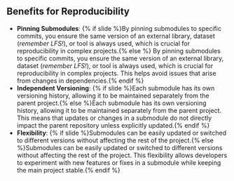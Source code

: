 ## Benefits for Reproducibility

- **Pinning Submodules**: {% if slide %}By pinning submodules to specific commits, you ensure the same version of an external library, dataset (_remember <i class="fab fa-git"></i> LFS!_), or tool is always used, which is crucial for reproducibility in complex projects.{% else %} By pinning submodules to specific commits, you ensure the same version of an external library, dataset (_remember <i class="fab fa-git"></i> LFS!_), or tool is always used, which is crucial for reproducibility in complex projects.
  This helps avoid issues that arise from changes in dependencies.{% endif %}
- **Independent Versioning**: {% if slide %}Each submodule has its own versioning history, allowing it to be maintained separately from the parent project.{% else %}Each submodule has its own versioning history, allowing it to be maintained separately from the parent project.
  This means that updates or changes in a submodule do not directly impact the parent repository unless explicitly updated.{% endif %}
- **Flexibility**: {% if slide %}Submodules can be easily updated or switched to different versions without affecting the rest of the project.{% else %}Submodules can be easily updated or switched to different versions without affecting the rest of the project.
  This flexibility allows developers to experiment with new features or fixes in a submodule while keeping the main project stable.{% endif %}
